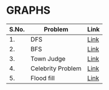 # GRAPHS

|S.No.|Problem|Link|
|---|----|----|
|1.|DFS|[Link](https://bit.ly/3yVGnkz)|
|2.|BFS|[Link](https://practice.geeksforgeeks.org/problems/bfs-traversal-of-graph/1#)|
|3.|Town Judge|[Link](https://leetcode.com/problems/find-the-town-judge/)|
|4.|Celebrity Problem|[Link](https://practice.geeksforgeeks.org/problems/the-celebrity-problem/1)|
|5.|Flood fill|[Link](https://leetcode.com/problems/flood-fill/)|
